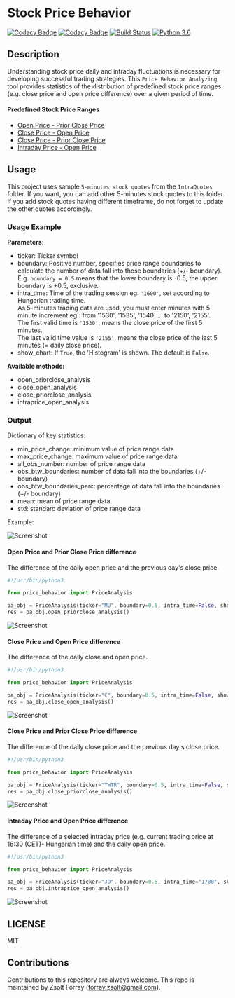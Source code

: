 # Stock Price Behavior

[![Codacy Badge](https://api.codacy.com/project/badge/Grade/317cc311bf4646ffa314929634c3e0af)](https://www.codacy.com/app/forray.zsolt/stock-price-behavior?utm_source=github.com&amp;utm_medium=referral&amp;utm_content=Zsolt-Forray/stock-price-behavior&amp;utm_campaign=Badge_Grade)
[![Codacy Badge](https://api.codacy.com/project/badge/Coverage/317cc311bf4646ffa314929634c3e0af)](https://www.codacy.com/manual/forray.zsolt/stock-price-behavior?utm_source=github.com&utm_medium=referral&utm_content=Zsolt-Forray/stock-price-behavior&utm_campaign=Badge_Coverage)
[![Build Status](https://travis-ci.com/Zsolt-Forray/stock-price-behavior.svg?branch=master)](https://travis-ci.com/Zsolt-Forray/stock-price-behavior)
[![Python 3.6](https://img.shields.io/badge/python-3.6-blue.svg)](https://www.python.org/downloads/release/python-360/)

## Description
Understanding stock price daily and intraday fluctuations is necessary for developing successful trading strategies. This `Price Behavior Analyzing` tool provides statistics of the distribution of predefined stock price ranges (e.g. close price and open price difference) over a given period of time.

#### Predefined Stock Price Ranges  

* [Open Price - Prior Close Price](#open-price-and-prior-close-price-difference)
* [Close Price - Open Price](#close-price-and-open-price-difference)
* [Close Price - Prior Close Price](#close-price-and-prior-close-price-difference)
* [Intraday Price - Open Price](#intraday-price-and-open-price-difference)

## Usage
This project uses sample `5-minutes stock quotes` from the `IntraQuotes` folder. If you want, you can add other 5-minutes stock quotes to this folder. If you add stock quotes having different timeframe, do not forget to update the other quotes accordingly.

### Usage Example

**Parameters:**

* ticker: Ticker symbol
* boundary: Positive number, specifies price range boundaries to calculate the number of data fall into those boundaries (+/- boundary). E.g. `boundary = 0.5` means that the lower boundary is -0.5, the upper boundary is +0.5, exclusive.
* intra_time: Time of the trading session eg. `'1600'`, set according to Hungarian trading time.   
As 5-minutes trading data are used, you must enter minutes with 5 minute increment eg.: from '1530', '1535', '1540' ... to '2150', '2155'.   
The first valid time is `'1530'`, means the close price of the first 5 minutes.   
The last valid time value is `'2155'`, means the close price of the last 5 minutes (= daily close price).
* show_chart: If `True`, the 'Histogram' is shown. The default is `False`.

**Available methods:**

* open_priorclose_analysis
* close_open_analysis
* close_priorclose_analysis
* intraprice_open_analysis

### Output
Dictionary of key statistics:

* min_price_change: minimum value of price range data
* max_price_change: maximum value of price range data
* all_obs_number: number of price range data
* obs_btw_boundaries: number of data fall into the boundaries (+/- boundary)
* obs_btw_boundaries_perc: percentage of data fall into the boundaries (+/- boundary)
* mean: mean of price range data
* std: standard deviation of price range data

Example:

![Screenshot](/png/dictionary_out.png)

#### Open Price and Prior Close Price difference  

The difference of the daily open price and the previous day's close price.

```python
#!/usr/bin/python3

from price_behavior import PriceAnalysis

pa_obj = PriceAnalysis(ticker="MU", boundary=0.5, intra_time=False, show_chart=True)
res = pa_obj.open_priorclose_analysis()
```

![Screenshot](/png/open_priorclose_chart_out.png)

#### Close Price and Open Price difference  

The difference of the daily close and open price.

```python
#!/usr/bin/python3

from price_behavior import PriceAnalysis

pa_obj = PriceAnalysis(ticker="C", boundary=0.5, intra_time=False, show_chart=True)
res = pa_obj.close_open_analysis()
```

![Screenshot](/png/close_open_chart_out.png)

#### Close Price and Prior Close Price difference

The difference of the daily close price and the previous day's close price.

```python
#!/usr/bin/python3

from price_behavior import PriceAnalysis

pa_obj = PriceAnalysis(ticker="TWTR", boundary=0.5, intra_time=False, show_chart=True)
res = pa_obj.close_priorclose_analysis()
```

![Screenshot](/png/close_priorclose_chart_out.png)

#### Intraday Price and Open Price difference

The difference of a selected intraday price (e.g. current trading price at 16:30 (CET)- Hungarian time) and the daily open price.

```python
#!/usr/bin/python3

from price_behavior import PriceAnalysis

pa_obj = PriceAnalysis(ticker="JD", boundary=0.5, intra_time="1700", show_chart=True)
res = pa_obj.intraprice_open_analysis()
```

![Screenshot](/png/intra_open_chart_out.png)

## LICENSE
MIT

## Contributions
Contributions to this repository are always welcome.
This repo is maintained by Zsolt Forray (forray.zsolt@gmail.com).
